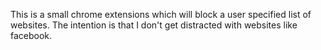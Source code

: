 This is a small chrome extensions which will block a user specified list of websites. The intention is that I don't get distracted with websites like facebook.